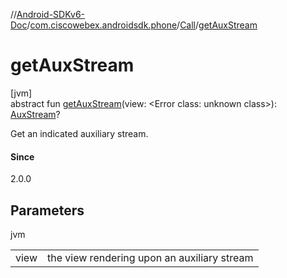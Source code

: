 //[Android-SDKv6-Doc](../../../index.md)/[com.ciscowebex.androidsdk.phone](../index.md)/[Call](index.md)/[getAuxStream](get-aux-stream.md)

# getAuxStream

[jvm]\
abstract fun [getAuxStream](get-aux-stream.md)(view: &lt;Error class: unknown class&gt;): [AuxStream](../-aux-stream/index.md)?

Get an indicated auxiliary stream.

#### Since

2.0.0

## Parameters

jvm

| | |
|---|---|
| view | the view rendering upon an auxiliary stream |
